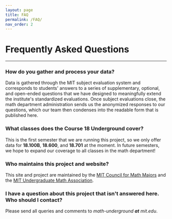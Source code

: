 ```yaml
---
layout: page
title: FAQ
permalink: /FAQ/
nav_order: 2
---
```


# Frequently Asked Questions

---

### How do you gather and process your data?
Data is gathered through the MIT subject evaluation system and corresponds to students' answers to a series of supplementary, optional, and open-ended questions that we have designed to meaningfully extend the institute's standardized evaluations. Once subject evaluations close, the math department administration sends us the anonymized responses to our questions, which our team then condenses into the readable form that is published here.

### What classes does the **Course 18 Underground** cover?
This is the first semester that we are running this project, so we only offer data for **18.100B**, **18.600**, and **18.701** at the moment. In future semesters, we hope to expand our coverage to all classes in the math department!

### Who maintains this project and website?
This site and project are maintained by the [MIT Council for Math Majors](mailto:comm-all@mit.edu) and the [MIT Undergraduate Math Association](http://uma.mit.edu/).

### I have a question about this project that isn't answered here. Who should I contact?
Please send all queries and comments to *math-underground **at** mit.edu*.

